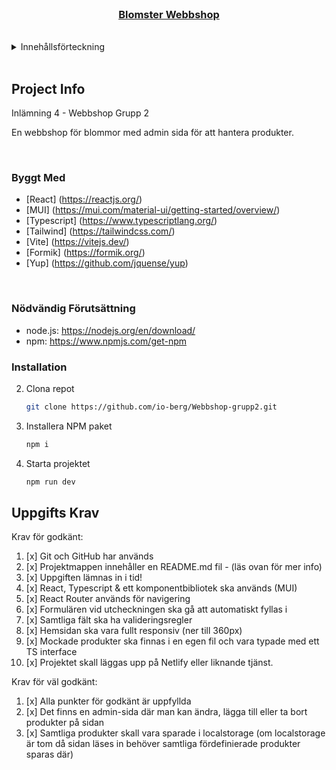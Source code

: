 <!-- PROJECT LOGO -->
<br />
<div align="center">
  <a href="https://github.com/io-berg/Webbshop-grupp2">
    <h3 align="center">Blomster Webbshop</h3>
  </a>
</div>
<br />

<!-- TABLE OF CONTENTS -->
<details>
  <summary>Innehållsförteckning</summary>
  <ol>
    <li>
      <a href="#project-info">Projekt Info</a>
      <ul>
        <li><a href="#byggt-med">Byggt med</a></li>
      </ul>
    </li>
    <li>
      <a href="#installation">Installation</a>
    </li>
    <li><a href="#uppgifts-krav">Uppgifts Krav</a></li>
  </ol>
</details>
<br />

<!-- ABOUT THE PROJECT -->

## Project Info

Inlämning 4 - Webbshop Grupp 2

En webbshop för blommor med admin sida för att hantera produkter.

<br/>

### Byggt Med

- [React] (https://reactjs.org/)
- [MUI] (https://mui.com/material-ui/getting-started/overview/)
- [Typescript] (https://www.typescriptlang.org/)
- [Tailwind] (https://tailwindcss.com/)
- [Vite] (https://vitejs.dev/)
- [Formik] (https://formik.org/) 
- [Yup] (https://github.com/jquense/yup)

<br/>

<!-- GETTING STARTED -->

### Nödvändig Förutsättning

- node.js: https://nodejs.org/en/download/
- npm: https://www.npmjs.com/get-npm

### Installation

2. Clona repot
   ```sh
   git clone https://github.com/io-berg/Webbshop-grupp2.git
   ```
3. Installera NPM paket
   ```sh
   npm i
   ```
4. Starta projektet
   ```sh
   npm run dev
   ```

## Uppgifts Krav

Krav för godkänt:

1. [x] Git och GitHub har används
2. [x] Projektmappen innehåller en README.md fil - (läs ovan för mer info)
3. [x] Uppgiften lämnas in i tid!
4. [x] React, Typescript & ett komponentbibliotek ska används (MUI)
5. [x] React Router används för navigering
6. [x] Formulären vid utcheckningen ska gå att automatiskt fyllas i
7. [x] Samtliga fält ska ha valideringsregler
8. [x] Hemsidan ska vara fullt responsiv (ner till 360px)
9. [x] Mockade produkter ska finnas i en egen fil och vara typade med ett TS interface
10. [x] Projektet skall läggas upp på Netlify eller liknande tjänst.

Krav för väl godkänt:

1. [x] Alla punkter för godkänt är uppfyllda
2. [x] Det finns en admin-sida där man kan ändra, lägga till eller ta bort produkter på sidan
3. [x] Samtliga produkter skall vara sparade i localstorage (om localstorage är tom då sidan läses in behöver samtliga fördefinierade produkter sparas där)
